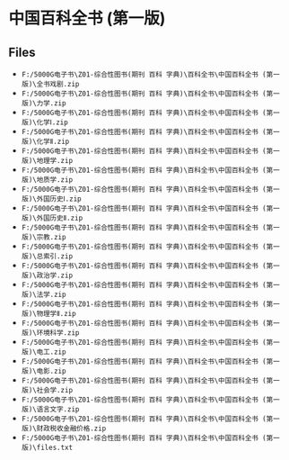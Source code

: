 # 中国百科全书 (第一版)

## Files

- `F:/5000G电子书\Z01-综合性图书(期刊 百科 字典)\百科全书\中国百科全书 (第一版)\全书戏剧.zip`
- `F:/5000G电子书\Z01-综合性图书(期刊 百科 字典)\百科全书\中国百科全书 (第一版)\力学.zip`
- `F:/5000G电子书\Z01-综合性图书(期刊 百科 字典)\百科全书\中国百科全书 (第一版)\化学Ⅰ.zip`
- `F:/5000G电子书\Z01-综合性图书(期刊 百科 字典)\百科全书\中国百科全书 (第一版)\化学Ⅱ.zip`
- `F:/5000G电子书\Z01-综合性图书(期刊 百科 字典)\百科全书\中国百科全书 (第一版)\地理学.zip`
- `F:/5000G电子书\Z01-综合性图书(期刊 百科 字典)\百科全书\中国百科全书 (第一版)\地质学.zip`
- `F:/5000G电子书\Z01-综合性图书(期刊 百科 字典)\百科全书\中国百科全书 (第一版)\外国历史Ⅰ.zip`
- `F:/5000G电子书\Z01-综合性图书(期刊 百科 字典)\百科全书\中国百科全书 (第一版)\外国历史Ⅱ.zip`
- `F:/5000G电子书\Z01-综合性图书(期刊 百科 字典)\百科全书\中国百科全书 (第一版)\宗教.zip`
- `F:/5000G电子书\Z01-综合性图书(期刊 百科 字典)\百科全书\中国百科全书 (第一版)\总索引.zip`
- `F:/5000G电子书\Z01-综合性图书(期刊 百科 字典)\百科全书\中国百科全书 (第一版)\政治学.zip`
- `F:/5000G电子书\Z01-综合性图书(期刊 百科 字典)\百科全书\中国百科全书 (第一版)\法学.zip`
- `F:/5000G电子书\Z01-综合性图书(期刊 百科 字典)\百科全书\中国百科全书 (第一版)\物理学Ⅱ.zip`
- `F:/5000G电子书\Z01-综合性图书(期刊 百科 字典)\百科全书\中国百科全书 (第一版)\环境科学.zip`
- `F:/5000G电子书\Z01-综合性图书(期刊 百科 字典)\百科全书\中国百科全书 (第一版)\电工.zip`
- `F:/5000G电子书\Z01-综合性图书(期刊 百科 字典)\百科全书\中国百科全书 (第一版)\电影.zip`
- `F:/5000G电子书\Z01-综合性图书(期刊 百科 字典)\百科全书\中国百科全书 (第一版)\社会学.zip`
- `F:/5000G电子书\Z01-综合性图书(期刊 百科 字典)\百科全书\中国百科全书 (第一版)\语言文字.zip`
- `F:/5000G电子书\Z01-综合性图书(期刊 百科 字典)\百科全书\中国百科全书 (第一版)\财政税收金融价格.zip`
- `F:/5000G电子书\Z01-综合性图书(期刊 百科 字典)\百科全书\中国百科全书 (第一版)\files.txt`
